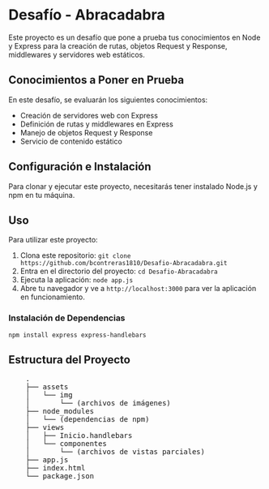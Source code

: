  <h1>Desafío - Abracadabra</h1>
    <p>Este proyecto es un desafío que pone a prueba tus conocimientos en Node y Express para la creación de rutas, objetos Request y Response, middlewares y servidores web estáticos.</p>
    
  <h2>Conocimientos a Poner en Prueba</h2>
    <p>En este desafío, se evaluarán los siguientes conocimientos:</p>
    <ul>
        <li>Creación de servidores web con Express</li>
        <li>Definición de rutas y middlewares en Express</li>
        <li>Manejo de objetos Request y Response</li>
        <li>Servicio de contenido estático</li>
    </ul>
    
  <h2>Configuración e Instalación</h2>
    <p>Para clonar y ejecutar este proyecto, necesitarás tener instalado Node.js y npm en tu máquina.</p>
  <h2>Uso</h2>
    <p>Para utilizar este proyecto:</p>
    <ol>
        <li>Clona este repositorio: <code>git clone https://github.com/bcontreras1810/Desafio-Abracadabra.git</code></li>
        <li>Entra en el directorio del proyecto: <code>cd Desafio-Abracadabra</code></li>
        <li>Ejecuta la aplicación: <code>node app.js</code></li>
        <li>Abre tu navegador y ve a <code>http://localhost:3000</code> para ver la aplicación en funcionamiento.</li>
    </ol>
     <h3>Instalación de Dependencias</h3>
    <pre><code>npm install express express-handlebars</code></pre>
  
   <h2>Estructura del Proyecto</h2>
    <pre>
    .
    ├── assets
    │   └── img
    │       └── (archivos de imágenes)
    ├── node_modules
    │   └── (dependencias de npm)
    ├── views
    │   ├── Inicio.handlebars
    │   └── componentes
    │       └── (archivos de vistas parciales)
    ├── app.js
    ├── index.html
    └── package.json
    </pre>
